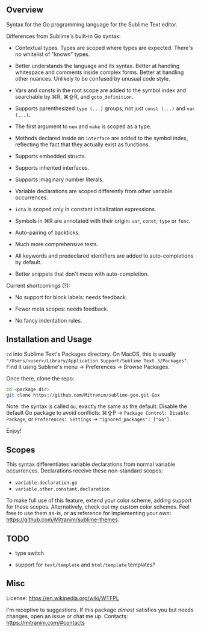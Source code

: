 ## Overview

Syntax for the Go programming language for the Sublime Text editor.

Differences from Sublime's built-in Go syntax:

  * Contextual types. Types are scoped where types are expected. There's no whitelist of "known" types.

  * Better understands the language and its syntax. Better at handling whitespace and comments inside complex forms. Better at handling other nuances. Unlikely to be confused by unusual code style.

  * Vars and consts in the root scope are added to the symbol index and searchable by ⌘R, ⌘⇪R, and `goto_definition`.

  * Supports parenthesized `type (...)` groups, not just `const (...)` and `var (...)`.

  * The first argument to `new` and `make` is scoped as a type.

  * Methods declared inside an `interface` are added to the symbol index, reflecting the fact that they actually exist as functions.

  * Supports embedded structs.

  * Supports inherited interfaces.

  * Supports imaginary number literals.

  * Variable declarations are scoped differently from other variable occurrences.

  * `iota` is scoped only in constant initialization expressions.

  * Symbols in ⌘R are annotated with their origin: `var`, `const`, `type` or `func`.

  * Auto-pairing of backticks.

  * Much more comprehensive tests.

  * All keywords and predeclared identifiers are added to auto-completions by default.

  * Better snippets that don't mess with auto-completion.

Current shortcomings (?):

  * No support for block labels: needs feedback.

  * Fewer meta scopes: needs feedback.

  * No fancy indentation rules.


## Installation and Usage

`cd` into Sublime Text's Packages directory. On MacOS, this is usually `"/Users/<user>/Library/Application Support/Sublime Text 3/Packages"`. Find it using Sublime's menu → Preferences → Browse Packages.

Once there, clone the repo:

```sh
cd <package dir>
git clone https://github.com/Mitranim/sublime-gox.git Gox
```

Note: the syntax is called `Go`, exactly the same as the default. Disable the default Go package to avoid conflicts: ⌘⇪P → `Package Control: Disable Package`, or `Preferences: Settings` → `"ignored_packages": ["Go"]`.

Enjoy!


## Scopes

This syntax differentiates variable declarations from normal variable occurrences. Declarations receive these non-standard scopes:

  * `variable.declaration.go`
  * `variable.other.constant.declaration`

To make full use of this feature, extend your color scheme, adding support for these scopes. Alternatively, check out my custom color schemes. Feel free to use them as-is, or as reference for implementing your own: https://github.com/Mitranim/sublime-themes.


## TODO

* type switch

* support for `text/template` and `html/template` templates?


## Misc

License: https://en.wikipedia.org/wiki/WTFPL

I'm receptive to suggestions. If this package _almost_ satisfies you but needs changes, open an issue or chat me up. Contacts: https://mitranim.com/#contacts

